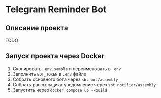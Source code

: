# Telegram Reminder Bot

## Описание проекта

TODO

## Запуск проекта через Docker

1. Скопировать `.env.sample` и переименовать в `.env`
2. Заполнить `BOT_TOKEN` в `.env` файле
3. Собрать основного бота через `sbt bot/assembly`
4. Собрать рассыльщика уведомление через `sbt notifier/assembly`  
5. Запустить через `docker compose up --build`
